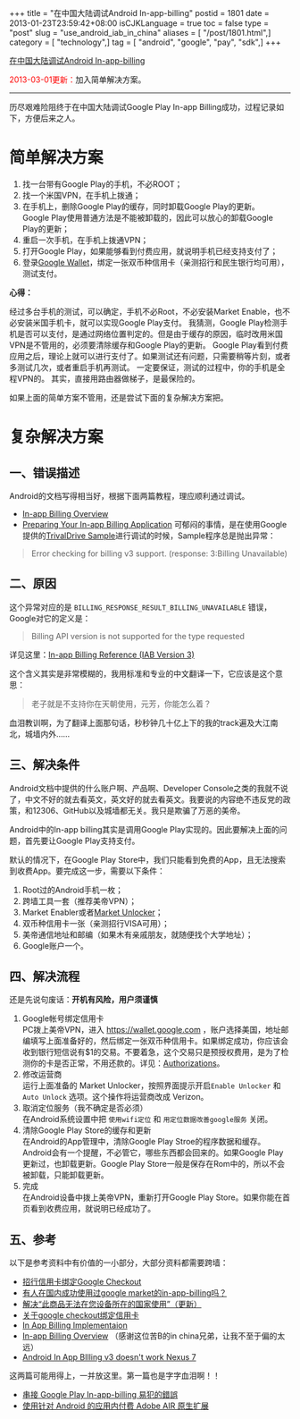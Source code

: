 +++
title = "在中国大陆调试Android In-app-billing"
postid = 1801
date = 2013-01-23T23:59:42+08:00
isCJKLanguage = true
toc = false
type = "post"
slug = "use_android_iab_in_china"
aliases = [ "/post/1801.html",]
category = [ "technology",]
tag = [ "android", "google", "pay", "sdk",]
+++


[在中国大陆调试Android In-app-billing]( https://blog.zengrong.net/post/1801.html)

<span style="color:red;">2013-03-01更新：</span>加入简单解决方案。
<hr>

历尽艰难险阻终于在中国大陆调试Google Play In-app Billing成功，过程记录如下，方便后来之人。

# 简单解决方案

1. 找一台带有Google Play的手机，不必ROOT；
1. 找一个米国VPN，在手机上拨通；
2. 在手机上，删除Google Play的缓存，同时卸载Google Play的更新。  
Google Play使用普通方法是不能被卸载的，因此可以放心的卸载Google Play的更新；
3. 重启一次手机，在手机上拨通VPN；
4. 打开Google Play，如果能够看到付费应用，就说明手机已经支持支付了；
5. 登录[Google Wallet](http://wallet.google.com)，绑定一张双币种信用卡（亲测招行和民生银行均可用），测试支付。

**心得：**

经过多台手机的测试，可以确定，手机不必Root，不必安装Market Enable，也不必安装米国手机卡，就可以实现Google Play支付。
我猜测，Google Play检测手机是否可以支付，是通过网络位置判定的。但是由于缓存的原因，临时改用米国VPN是不管用的，必须要清除缓存和Google Play的更新。
Google Play看到付费应用之后，理论上就可以进行支付了。如果测试还有问题，只需要稍等片刻，或者多测试几次，或者重启手机再测试。
一定要保证，测试的过程中，你的手机是全程VPN的。
其实，直接用路由器做梯子，是最保险的。

如果上面的简单方案不管用，还是尝试下面的复杂解决方案把。<!--more-->

# 复杂解决方案

## 一、错误描述

Android的文档写得相当好，根据下面两篇教程，理应顺利通过调试。

* [In-app Billing Overview](http://developer.android.com/google/play/billing/billing_overview.html)
* [Preparing Your In-app Billing Application](http://developer.android.com/training/in-app-billing/preparing-iab-app.html)
可郁闷的事情，是在使用Google提供的[TrivalDrive Sample](http://developer.android.com/training/in-app-billing/preparing-iab-app.html#GetSample)进行调试的时候，Sample程序总是抛出异常：

>Error checking for billing v3 support. (response: 3:Billing Unavailable)

## 二、原因

这个异常对应的是 `BILLING_RESPONSE_RESULT_BILLING_UNAVAILABLE` 错误，Google对它的定义是：

>Billing API version is not supported for the type requested

详见这里：[In-app Billing Reference (IAB Version 3)](http://developer.android.com/google/play/billing/billing_reference.html)

这个含义其实是非常模糊的，我用标准和专业的中文翻译一下，它应该是这个意思：

>老子就是不支持你在天朝使用，元芳，你能怎么着？

血泪教训啊，为了翻译上面那句话，秒秒钟几十亿上下的我的track遍及大江南北，城墙内外……

## 三、解决条件

Android文档中提供的什么账户啊、产品啊、Developer Console之类的我就不说了，中文不好的就去看英文，英文好的就去看英文。我要说的内容绝不违反党的政策，和12306、GitHub以及城墙都无关。我只是欺骗了万恶的美帝。

Android中的In-app billing其实是调用Google Play实现的。因此要解决上面的问题，首先要让Google Play支持支付。

默认的情况下，在Google Play Store中，我们只能看到免费的App，且无法搜索到收费App。要完成这一步，需要以下条件：

1. Root过的Android手机一枚；
1. 跨墙工具一套（推荐美帝VPN）；
2. Market Enabler或者[Market Unlocker](http://support.evanhe.com/2012/03/08/introduction-to-market-unlocker-2/)；
3. 双币种信用卡一张（亲测招行VISA可用）；
3. 美帝通信地址和邮编（如果木有亲戚朋友，就随便找个大学地址）；
4. Google账户一个。

## 四、解决流程

还是先说句废话：**开机有风险，用户须谨慎**

1. Google帐号绑定信用卡  
PC拨上美帝VPN，进入 <https://wallet.google.com> ，账户选择美国，地址邮编填写上面准备好的，然后绑定一张双币种信用卡。如果绑定成功，你应该会收到银行短信说有$1的交易。不要着急，这个交易只是预授权费用，是为了检测你的卡是否正常，不用还款的。详见：[Authorizations](https://support.google.com/wallet/bin/answer.py?hl=en&answer=105940)。
2. 修改运营商  
运行上面准备的 Market Unlocker，按照界面提示开启`Enable Unlocker` 和 `Auto Unlock` 选项。这个操作将运营商改成 Verizon。
3. 取消定位服务（我不确定是否必须）  
在Android系统设置中把 `使用wifi定位` 和 `用定位数据改善google服务` 关闭。
4. 清除Google Play Store的缓存和更新  
在Android的App管理中，清除Google Play Stroe的程序数据和缓存。Android会有一个提醒，不必管它，哪些东西都会回来的。如果Google Play更新过，也卸载更新。Google Play Store一般是保存在Rom中的，所以不会被卸载，只能卸载更新。
5. 完成  
在Android设备中拨上美帝VPN，重新打开Google Play Store。如果你能在首页看到收费应用，就说明已经成功了。

## 五、参考

以下是参考资料中有价值的一小部分，大部分资料都需要跨墙：

* [招行信用卡绑定Google Checkout](http://zhu8.blogspot.com/2010/01/use-cmb-card-as-google-checkout.html)
* [有人在国内成功使用过google market的in-app-billing吗？](http://www.eoeandroid.com/forum.php?mod=viewthread&tid=111797)
* [解决“此商品无法在您设备所在的国家使用”（更新）](http://bbs.gfan.com/android-1753858-1-1.html)
* [关于google checkout绑定信用卡](http://bbs.gfan.com/android-3200053-1-1.html)
* [In App Billing Implementaion](http://www.stonetrip.com/developer/forum/viewtopic.php?f=43&t=26090)
* [In-app Billing Overview](http://wiki.eoeandroid.com/In-app_Billing_Overview) （感谢这位苦B的in china兄弟，让我不至于偏的太远）
* [Android In App BIlling v3 doesn't work Nexus 7](http://stackoverflow.com/questions/13853089/android-in-app-billing-v3-doesnt-work-nexus-7)

这两篇可能用得上，一并放这里。第一篇也是字字血泪啊！！

* [串接 Google Play In-app-billing 易犯的錯誤](http://lp43.blogspot.tw/2012/04/google-play-in-app-billing.html)
* [使用针对 Android 的应用内付费 Adobe AIR 原生扩展](http://www.adobe.com/cn/devnet/air/articles/android-billing-ane.html)
